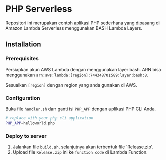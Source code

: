 # PHP Serverless

Repositori ini merupakan contoh aplikasi PHP sederhana yang dipasang di Amazon Lambda Serverless menggunakan BASH Lambda Layers.

## Installation


### Prerequisites

Persiapkan akun AWS Lambda dengan menggunakan layer bash. ARN bisa menggunakan `arn:aws:lambda:[region]:744348701589:layer:bash:8`.

Sesuaikan `[region]` dengan region yang anda gunakan di AWS.



### Configuration

Buka file `handler.sh` dan ganti isi `PHP_APP` dengan aplikasi PHP CLI Anda.

```bash
# replace with your php cli application
PHP_APP=helloworld.php

```

### Deploy to server

1. Jalankan file `build.sh`, selanjutnya akan terbentuk file `Release.zip'.
2. Upload file `Release.zip` ini ke `function code` di Lambda Function.

